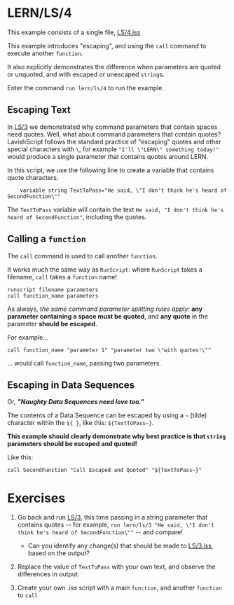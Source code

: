 # LERN/LS/4
This example consists of a single file, [LS/4.iss](4.iss)

This example introduces "escaping", and using the ```call``` command to execute another ```function```.

It also explicitly demonstrates the difference when parameters are quoted or unquoted, and with escaped or unescaped ```string```s.

Enter the command ```run lern/ls/4``` to run the example.

## Escaping Text
In [LS/3](3.md) we demonstrated why command parameters that contain spaces need quotes. Well, what about command parameters that contain quotes? LavishScript follows the standard practice of "escaping" quotes and other special characters with ```\```, for example ```"I'll \"LERN\" something today!"``` would produce a single parameter that contains quotes around LERN.

In this script, we use the following line to create a variable that contains quote characters.
```
    variable string TextToPass="He said, \"I don't think he's heard of SecondFunction\""
```

The ```TextToPass``` variable will contain the text ```He said, "I don't think he's heard of SecondFunction"```, including the quotes.

## Calling a ```function```
The ```call``` command is used to call another ```function```. 

It works much the same way as ```RunScript```: where ```RunScript``` takes a filename, ```call``` takes a ```function``` name!

```
runscript filename parameters
call function_name parameters
```

As always, *the same command parameter splitting rules apply*: **any parameter containing a space must be quoted**, and **any quote** in the parameter **should be escaped**.

For example...
```
call function_name "parameter 1" "parameter two \"with quotes!\""
```
... would call `function_name`, passing two parameters.

## Escaping in Data Sequences
Or, ***"Naughty Data Sequences need love too."***

The contents of a Data Sequence can be escaped by using a ```~``` (tilde) character within the ```${ }```, like this: ```${TextToPass~}```.

**This example should clearly demonstrate why best practice is that ```string``` parameters should be escaped and quoted!** 

Like this:
```
call SecondFunction "Call Escaped and Quoted" "${TextToPass~}"
```

# Exercises
1. Go back and run [LS/3](3.md), this time passing in a string parameter that contains quotes -- for example, 
```run lern/ls/3 "He said, \"I don't think he's heard of SecondFunction\""``` -- and compare!
    * Can you identify any change(s) that should be made to [LS/3.iss](3.iss), based on the output?

2. Replace the value of ```TextToPass``` with your own text, and observe the differences in output.

3. Create your own .iss script with a main ```function```, and another ```function``` to ```call```